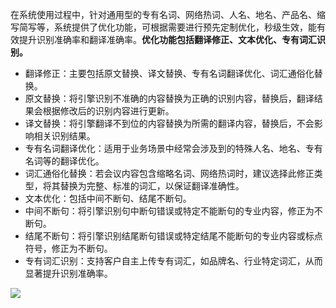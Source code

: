 在系统使用过程中，针对通用型的专有名词、网络热词、人名、地名、产品名、缩写简写等，系统提供了优化功能，可根据需要进行预先定制优化，秒级生效，能有效提升识别准确率和翻译准确率。**优化功能包括翻译修正、文本优化、专有词汇识别。**

- 翻译修正：主要包括原文替换、译文替换、专有名词翻译优化、词汇通俗化替换。
 - 原文替换：将引擎识别不准确的内容替换为正确的识别内容，替换后，翻译结果会根据修改后的识别内容进行更新。
 - 译文替换：将引擎翻译不到位的内容替换为所需的翻译内容，替换后，不会影响相关识别结果。
 - 专有名词翻译优化：适用于业务场景中经常会涉及到的特殊人名、地名、专有名词等的翻译优化。
 - 词汇通俗化替换：若会议内容包含缩略名词、网络热词时，建议选择此修正类型，将其替换为完整、标准的词汇，以保证翻译准确性。
- 文本优化：包括中间不断句、结尾不断句。
 - 中间不断句：将引擎识别句中断句错误或特定不能断句的专业内容，修正为不断句。
 - 结尾不断句：将引擎识别结尾断句错误或特定结尾不能断句的专业内容或标点符号，修正为不断句。
- 专有词汇识别：支持客户自主上传专有词汇，如品牌名、行业特定词汇，从而显著提升识别准确率。

![](https://main.qcloudimg.com/raw/ab01752883958bcd8be8e26085b133d4.png)
